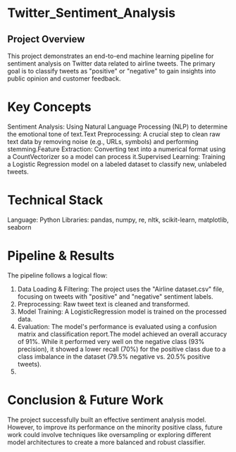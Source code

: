 # Twitter_Sentiment_Analysis

## Project Overview
This project demonstrates an end-to-end machine learning pipeline for sentiment analysis on Twitter data related to airline tweets. The primary goal is to classify tweets as "positive" or "negative" to gain insights into public opinion and customer feedback.

# Key Concepts
Sentiment Analysis: Using Natural Language Processing (NLP) to determine the emotional tone of text.Text Preprocessing: A crucial step to clean raw text data by removing noise (e.g., URLs, symbols) and performing stemming.Feature Extraction: Converting text into a numerical format using a CountVectorizer so a model can process it.Supervised Learning: Training a Logistic Regression model on a labeled dataset to classify new, unlabeled tweets.

# Technical Stack
Language: Python
Libraries: pandas, numpy, re, nltk, scikit-learn, matplotlib, seaborn

# Pipeline & Results

The pipeline follows a logical flow:
1. Data Loading & Filtering: The project uses the "Airline dataset.csv" file, focusing on tweets with "positive" and "negative" sentiment labels.
2. Preprocessing: Raw tweet text is cleaned and transformed.
3. Model Training: A LogisticRegression model is trained on the processed data.
4. Evaluation: The model's performance is evaluated using a confusion matrix and classification report.The model achieved an overall accuracy of 91%. While it performed very well on the negative class (93% precision), it showed a lower recall (70%) for the positive class due to a class imbalance in the dataset (79.5% negative vs. 20.5% positive tweets).
5. 
# Conclusion & Future Work
The project successfully built an effective sentiment analysis model. However, to improve its performance on the minority positive class, future work could involve techniques like oversampling or exploring different model architectures to create a more balanced and robust classifier.
